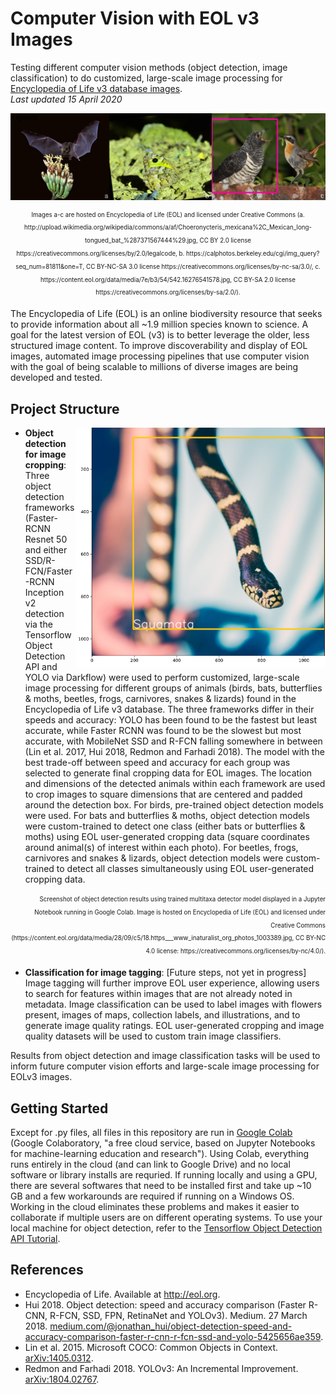 # Computer Vision with EOL v3 Images 
Testing different computer vision methods (object detection, image classification) to do customized, large-scale image processing for [Encyclopedia of Life v3 database images](https://eol.org/pages/2913056/media).   
*Last updated 15 April 2020*

<p align="center">
<a href="url"><img src="https://github.com/aubricot/computer_vision_with_eol_images/blob/master/object_detection_for_image_cropping/images/banner.jpg" align="middle" width="900" ></a></p>   

<p align="center">
<sub><sup>Images a-c are hosted on Encyclopedia of Life (EOL) and licensed under Creative Commons (a. http://upload.wikimedia.org/wikipedia/commons/a/af/Choeronycteris_mexicana%2C_Mexican_long-tongued_bat_%287371567444%29.jpg, CC BY 2.0 license https://creativecommons.org/licenses/by/2.0/legalcode, b. https://calphotos.berkeley.edu/cgi/img_query?seq_num=81811&one=T, CC BY-NC-SA 3.0 license https://creativecommons.org/licenses/by-nc-sa/3.0/, c. https://content.eol.org/data/media/7e/b3/54/542.16276541578.jpg, CC BY-SA 2.0 license https://creativecommons.org/licenses/by-sa/2.0/).</sup></sub>

The Encyclopedia of Life (EOL) is an online biodiversity resource that seeks to provide information about all ~1.9 million species known to science. A goal for the latest version of EOL (v3) is to better leverage the older, less structured image content. To improve discoverability and display of EOL images, automated image processing pipelines that use computer vision with the goal of being scalable to millions of diverse images are being developed and tested.   

## Project Structure
<p align="center">
<a href="url"><img src="https://github.com/aubricot/computer_vision_with_eol_images/blob/master/object_detection_for_image_cropping/images/3093378.jpg" align="right" width="400" ></a></p> 

* **Object detection for image cropping**: Three object detection frameworks (Faster-RCNN Resnet 50 and either SSD/R-FCN/Faster-RCNN Inception v2 detection via the Tensorflow Object Detection API and YOLO via Darkflow) were used to perform customized, large-scale image processing for different groups of animals (birds, bats, butterflies & moths, beetles, frogs, carnivores, snakes & lizards) found in the Encyclopedia of Life v3 database. The three frameworks differ in their speeds and accuracy: YOLO has been found to be the fastest but least accurate, while Faster RCNN was found to be the slowest but most accurate, with MobileNet SSD and R-FCN falling somewhere in between (Lin et al. 2017, Hui 2018, Redmon and Farhadi 2018). The model with the best trade-off between speed and accuracy for each group was selected to generate final cropping data for EOL images. The location and dimensions of the detected animals within each framework are used to crop images to square dimensions that are centered and padded around the detection box. For birds, pre-trained object detection models were used. For bats and butterflies & moths, object detection models were custom-trained to detect one class (either bats or butterflies & moths) using EOL user-generated cropping data (square coordinates around animal(s) of interest within each photo). For beetles, frogs, carnivores and snakes & lizards, object detection models were custom-trained to detect all classes simultaneously using EOL user-generated cropping data.  

<p align="right"> 
<sub><sup> Screenshot of object detection results using trained multitaxa detector model displayed in a Jupyter Notebook running in Google Colab. Image is hosted on Encyclopedia of Life (EOL) and licensed under Creative Commons (https://content.eol.org/data/media/28/09/c5/18.https___www_inaturalist_org_photos_1003389.jpg, CC BY-NC 4.0 license: https://creativecommons.org/licenses/by-nc/4.0/).</sup></sub></p>  

* **Classification for image tagging**: [Future steps, not yet in progress] Image tagging will further improve EOL user experience, allowing users to search for features within images that are not already noted in metadata. Image classification can be used to label images with flowers present, images of maps, collection labels, and illustrations, and to generate image quality ratings. EOL user-generated cropping and image quality datasets will be used to custom train image classifiers. 

Results from object detection and image classification tasks will be used to inform future computer vision efforts and large-scale image processing for EOLv3 images. 

## Getting Started  
Except for .py files, all files in this repository are run in [Google Colab](https://research.google.com/colaboratory/faq.html) (Google Colaboratory, "a free cloud service, based on Jupyter Notebooks for machine-learning education and research"). Using Colab, everything runs entirely in the cloud (and can link to Google Drive) and no local software or library installs are requried. If running locally and using a GPU, there are several softwares that need to be installed first and take up ~10 GB and a few workarounds are required if running on a Windows OS. Working in the cloud eliminates these problems and makes it easier to collaborate if multiple users are on different operating systems. To use your local machine for object detection, refer to the [Tensorflow Object Detection API Tutorial](https://github.com/tensorflow/models/blob/master/research/object_detection/object_detection_tutorial.ipynb).

## References
* Encyclopedia of Life. Available at http://eol.org. 
* Hui 2018. Object detection: speed and accuracy comparison (Faster R-CNN, R-FCN, SSD, 
FPN, RetinaNet and YOLOv3). Medium. 27 March 2018. [medium.com/@jonathan_hui/object-detection-speed-and-accuracy-comparison-faster-r-cnn-r-fcn-ssd-and-yolo-5425656ae359](medium.com/@jonathan_hui/object-detection-speed-and-accuracy-comparison-faster-r-cnn-r-fcn-ssd-and-yolo-5425656ae359).   
* Lin et al. 2015. Microsoft COCO: Common Objects in Context. [arXiv:1405.0312](https://arxiv.org/pdf/1405.0312.pdf).   
* Redmon and Farhadi 2018. YOLOv3: An Incremental Improvement. [arXiv:1804.02767](https://arxiv.org/pdf/1804.02767.pdf).    
